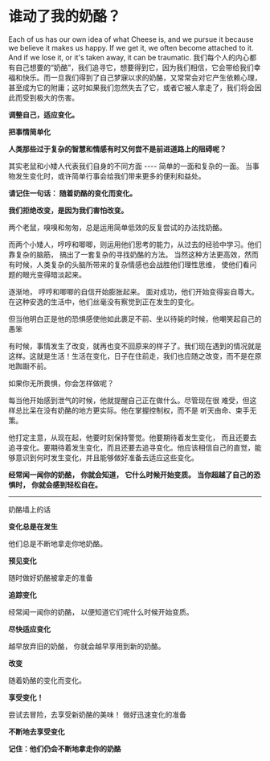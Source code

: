 # 谁动了我的奶酪？
Each of us has our own idea of what Cheese is, and we pursue it because we believe it makes us happy. If we get it, we often become attached to it. And if we lose it, or it's taken away, it can be traumatic. 
我们每个人的内心都有自己想要的“奶酪”，我们追寻它，想要得到它，因为我们相信，它会带给我们幸福和快乐。而一旦我们得到了自己梦寐以求的奶酪，又常常会对它产生依赖心理，甚至成为它的附庸；这时如果我们忽然失去了它，或者它被人拿走了，我们将会因此而受到极大的伤害。 


**调整自己，适应变化。**

**把事情简单化**

**人类那些过于复杂的智慧和情感有时又何尝不是前进道路上的阻碍呢？** 

其实老鼠和小矮人代表我们自身的不同方面 ---- 简单的一面和复杂的一面。 当事物发生变化时，或许简单行事会给我们带来更多的便利和益处。 

**请记住一句话： 随着奶酪的变化而变化。** 

**我们拒绝改变，是因为我们害怕改变。** 

两个老鼠，嗅嗅和匆匆，总是运用简单低效的反复尝试的办法找奶酪。

而两个小矮人，哼哼和唧唧，则运用他们思考的能力，从过去的经验中学习。他们靠复杂的脑筋， 搞出了一套复杂的寻找奶酪的方法。 当然这种方法更高效，然而有时候，人类复杂的头脑所带来的复杂情感也会战胜他们理性思维， 使他们看问题的眼光变得暗淡起来。

逐渐地， 哼哼和唧唧的自信开始膨胀起来。 面对成功，他们开始变得妄自尊大。在这种安逸的生活中，他们丝毫没有察觉到正在发生的变化。 

但当他明白正是他的恐惧感使他如此裹足不前、坐以待毙的时候，他嘲笑起自己的愚笨

有时候，事情发生了改变，就再也变不回原来的样子了。我们现在遇到的情况就是这样。这就是生活！生活在变化，日子在住前走，我们也应随之改变，而不是在原地踟蹰不前。

如果你无所畏惧，你会怎样做呢？

每当他开始感到泄气的时候，他就提醒自己正在做什么。尽管现在很
难受，但这样总比呆在没有奶酪的地方更实际。他在掌握控制权，而不是
听天由命、束手无策。

他打定主意，从现在起，他要时刻保持警觉。他要期待着发生变化，
而且还要去追寻变化。要期待着发生变化，而且还要去追寻变化。他应该相信自己的直觉，能够意识到何时发生变化，并且能够做好准备去适应这些变化。

**经常闻一闻你的奶酪，**
**你就会知道，**
**它什么时候开始变质。**
**当你超越了自己的恐惧时，**
**你就会感到轻松自在。**

---

奶酪墙上的话

**变化总是在发生**

他们总是不断地拿走你地奶酪。

**预见变化**

随时做好奶酪被拿走的准备

**追踪变化**

经常闻一闻你的奶酪，
以便知道它们呢什么时候开始变质。

**尽快适应变化**

越早放弃旧的奶酪，
你就会越早享用到新的奶酪。

**改变**

随着奶酪的变化而变化。

**享受变化！**

尝试去冒险，去享受新奶酪的美味！
做好迅速变化的准备

**不断地去享受变化**

**记住：他们仍会不断地拿走你的奶酪**

